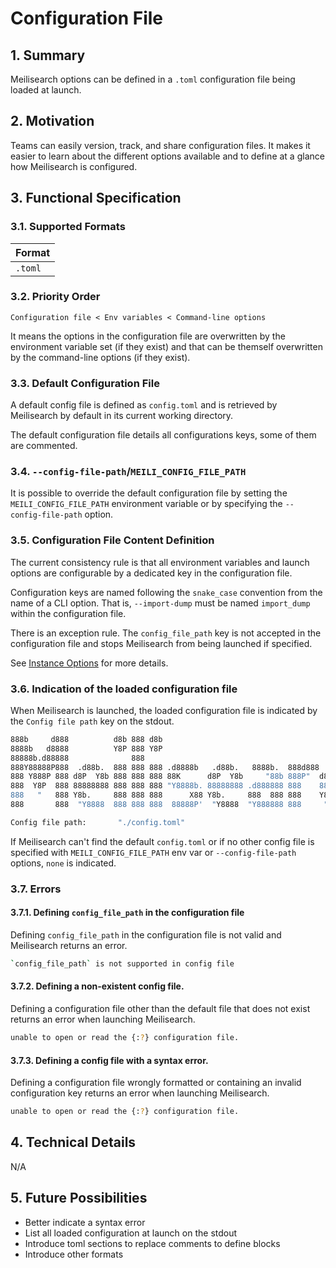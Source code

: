 # Configuration File

## 1. Summary

Meilisearch options can be defined in a `.toml` configuration file being loaded at launch.

## 2. Motivation

Teams can easily version, track, and share configuration files. It makes it easier to learn about the different options available and to define at a glance how Meilisearch is configured.

## 3. Functional Specification

### 3.1. Supported Formats

| Format    |
|-----------|
| `.toml`   |

### 3.2. Priority Order

`Configuration file < Env variables < Command-line options`

It means the options in the configuration file are overwritten by the environment variable set (if they exist) and that can be themself overwritten by the command-line options (if they exist).

### 3.3. Default Configuration File

A default config file is defined as `config.toml` and is retrieved by Meilisearch by default in its current working directory.

The default configuration file details all configurations keys, some of them are commented.

### 3.4. `--config-file-path`/`MEILI_CONFIG_FILE_PATH`

It is possible to override the default configuration file by setting the `MEILI_CONFIG_FILE_PATH` environment variable or by specifying the `--config-file-path` option.

### 3.5. Configuration File Content Definition

The current consistency rule is that all environment variables and launch options are configurable by a dedicated key in the configuration file.

Configuration keys are named following the `snake_case` convention from the name of a CLI option. That is, `--import-dump` must be named `import_dump` within the configuration file.

There is an exception rule. The `config_file_path` key is not accepted in the configuration file and stops Meilisearch from being launched if specified.

See [Instance Options](0119-instance-options.md) for more details.

### 3.6. Indication of the loaded configuration file

When Meilisearch is launched, the loaded configuration file is indicated by the `Config file path` key on the stdout.

```bash
888b     d888          d8b 888 d8b                                            888
8888b   d8888          Y8P 888 Y8P                                            888
88888b.d88888              888                                                888
888Y88888P888  .d88b.  888 888 888 .d8888b   .d88b.   8888b.  888d888 .d8888b 88888b.
888 Y888P 888 d8P  Y8b 888 888 888 88K      d8P  Y8b     "88b 888P"  d88P"    888 "88b
888  Y8P  888 88888888 888 888 888 "Y8888b. 88888888 .d888888 888    888      888  888
888   "   888 Y8b.     888 888 888      X88 Y8b.     888  888 888    Y88b.    888  888
888       888  "Y8888  888 888 888  88888P'  "Y8888  "Y888888 888     "Y8888P 888  888

Config file path:       "./config.toml"
```

If Meilisearch can't find the default `config.toml` or if no other config file is specified with `MEILI_CONFIG_FILE_PATH` env var or `--config-file-path` options, `none` is indicated.

### 3.7. Errors

#### 3.7.1. Defining `config_file_path` in the configuration file

Defining `config_file_path` in the configuration file is not valid and Meilisearch returns an error.

```bash
`config_file_path` is not supported in config file
```

#### 3.7.2. Defining a non-existent config file.

Defining a configuration file other than the default file that does not exist returns an error when launching Meilisearch.

```bash
unable to open or read the {:?} configuration file.
```

#### 3.7.3. Defining a config file with a syntax error.

Defining a configuration file wrongly formatted or containing an invalid configuration key returns an error when launching Meilisearch.

```bash
unable to open or read the {:?} configuration file.
```

## 4. Technical Details
N/A

## 5. Future Possibilities

- Better indicate a syntax error
- List all loaded configuration at launch on the stdout
- Introduce toml sections to replace comments to define blocks
- Introduce other formats